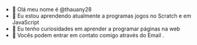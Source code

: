 - 👋 Olá meu nome é @thauany28
- 👀 Eu estou aprendendo atualmente a programas jogos no Scratch e em JavaScript
- 🌱 Eu tenho curiosidades em aprender a programar páginas na web
- 💞️ Vocês podem entrar em contato comigo através do Email
.

<!---
thauany28/thauany28 is a ✨ special ✨ repository because its `README.md` (this file) appears on your GitHub profile.
You can click the Preview link to take a look at your changes.
--->
